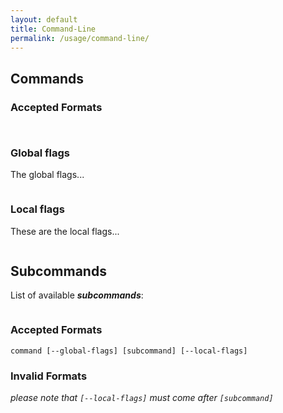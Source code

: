 ```yaml
---
layout: default
title: Command-Line
permalink: /usage/command-line/
---
```


## Commands


### Accepted Formats

```

```

```

```

### Global flags

The global flags...

```

```

### Local flags

These are the local flags...

```

```


## Subcommands

List of available ***subcommands***:

```

```

### Accepted Formats

```
command [--global-flags] [subcommand] [--local-flags]
```

### Invalid Formats

_please note that `[--local-flags]` must come after `[subcommand]`_

